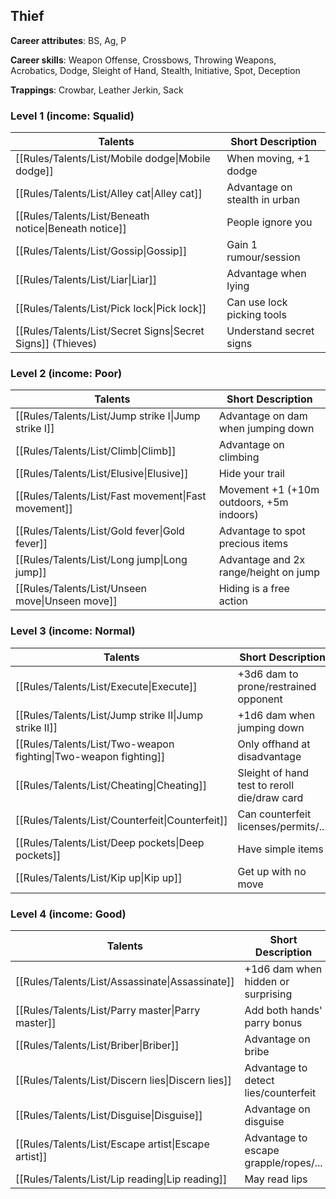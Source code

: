 
## Thief

**Career attributes**: BS, Ag, P

**Career skills**: Weapon Offense, Crossbows, Throwing Weapons, Acrobatics, Dodge, Sleight of Hand, Stealth, Initiative, Spot, Deception

**Trappings**: Crowbar, Leather Jerkin, Sack

### Level 1 (income: Squalid)

| Talents | Short Description |
| --- | --- |
| [[Rules/Talents/List/Mobile dodge\|Mobile dodge]] | When moving, +1 dodge |
| [[Rules/Talents/List/Alley cat\|Alley cat]] | Advantage on stealth in urban |
| [[Rules/Talents/List/Beneath notice\|Beneath notice]] | People ignore you |
| [[Rules/Talents/List/Gossip\|Gossip]] | Gain 1 rumour/session |
| [[Rules/Talents/List/Liar\|Liar]] | Advantage when lying |
| [[Rules/Talents/List/Pick lock\|Pick lock]] | Can use lock picking tools |
| [[Rules/Talents/List/Secret Signs\|Secret Signs]] (Thieves) | Understand secret signs |


### Level 2 (income: Poor)

| Talents | Short Description |
| --- | --- |
| [[Rules/Talents/List/Jump strike I\|Jump strike I]] | Advantage on dam when jumping down |
| [[Rules/Talents/List/Climb\|Climb]] | Advantage on climbing |
| [[Rules/Talents/List/Elusive\|Elusive]] | Hide your trail |
| [[Rules/Talents/List/Fast movement\|Fast movement]] | Movement +1 (+10m outdoors, +5m indoors) |
| [[Rules/Talents/List/Gold fever\|Gold fever]] | Advantage to spot precious items |
| [[Rules/Talents/List/Long jump\|Long jump]] | Advantage and 2x range/height on jump |
| [[Rules/Talents/List/Unseen move\|Unseen move]] | Hiding is a free action |


### Level 3 (income: Normal)

| Talents | Short Description |
| --- | --- |
| [[Rules/Talents/List/Execute\|Execute]] | +3d6 dam to prone/restrained opponent |
| [[Rules/Talents/List/Jump strike II\|Jump strike II]] | +1d6 dam when jumping down |
| [[Rules/Talents/List/Two-weapon fighting\|Two-weapon fighting]] | Only offhand at disadvantage |
| [[Rules/Talents/List/Cheating\|Cheating]] | Sleight of hand test to reroll die/draw card |
| [[Rules/Talents/List/Counterfeit\|Counterfeit]] | Can counterfeit licenses/permits/... |
| [[Rules/Talents/List/Deep pockets\|Deep pockets]] | Have simple items |
| [[Rules/Talents/List/Kip up\|Kip up]] | Get up with no move |


### Level 4 (income: Good)

| Talents | Short Description |
| --- | --- |
| [[Rules/Talents/List/Assassinate\|Assassinate]] | +1d6 dam when hidden or surprising |
| [[Rules/Talents/List/Parry master\|Parry master]] | Add both hands' parry bonus |
| [[Rules/Talents/List/Briber\|Briber]] | Advantage on bribe |
| [[Rules/Talents/List/Discern lies\|Discern lies]] | Advantage to detect lies/counterfeit |
| [[Rules/Talents/List/Disguise\|Disguise]] | Advantage on disguise |
| [[Rules/Talents/List/Escape artist\|Escape artist]] | Advantage to escape grapple/ropes/... |
| [[Rules/Talents/List/Lip reading\|Lip reading]] | May read lips |


